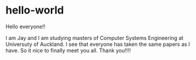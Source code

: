 # hello-world
Hello everyone!!

I am Jay and I am  studying masters of Computer Systems Engineering at Universuty of Auckland.
I see that everyone has taken the same papers as I have. So it nice to finally meet you all.
Thank you!!!!
